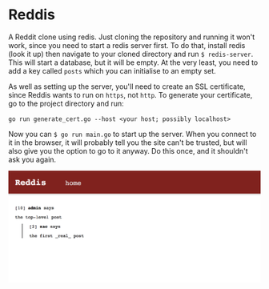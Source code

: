 # Reddis

A Reddit clone using redis. Just cloning the repository and running it won't work,
since you need to start a redis server first. To do that, install redis (look it up)
then navigate to your cloned directory and run `$ redis-server`. This will start
a database, but it will be empty. At the very least, you need to add a key called
`posts` which you can initialise to an empty set.

As well as setting up the server, you'll need to create an SSL certificate, since
Reddis wants to run on `https`, not `http`. To generate your certificate, go to
the project directory and run:

```
go run generate_cert.go --host <your host; possibly localhost>
```

Now you can `$ go run main.go` to start up the server. When you connect to it in the
browser, it will probably tell you the site can't be trusted, but will also give
you the option to go to it anyway. Do this once, and it shouldn't ask you again.

![](screenshot.png)
